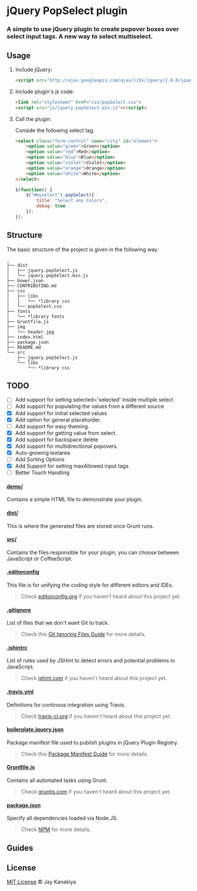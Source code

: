 # jQuery PopSelect plugin

### A simple to use jQuery plugin to create popover boxes over select input tags. A new way to select multiselect.



## Usage

1. Include jQuery:

	```html
	<script src="http://ajax.googleapis.com/ajax/libs/jquery/2.0.0/jquery.min.js"></script>
	```

2. Include plugin's js code:

	```html
	<link rel="stylesheet" href="css/popSelect.css">
	<script src="js/jquery.popSelect.min.js"></script>
	```

3. Call the plugin:

	Conside the following select tag.

	```html
	<select class="form-control" name="city" id="element">
		<option value="green">Green</option>
		<option value="red">Red</option>
		<option value="blue">Blue</option>
		<option value="violet">Violet</option>
		<option value="orange">Orange</option>
		<option value="white">White</option>
	</select>
	```

	```javascript
	$(function() {
		$("#myselect").popSelect({
			title: "Select any Colors",
			debug: true
		});
	});
	```

## Structure

The basic structure of the project is given in the following way:

```
.
├── dist
│   ├── jquery.popSelect.js
│   └── jquery.popSelect.min.js
├── bower.json
├── CONTRIBUTING.md
├── css
│   ├── libs
│   │   └── *library css
│   └── popSelect.css
├── fonts
│   └── *library fonts
├── Gruntfile.js
├── img
│   └── header.jpg
├── index.html
├── package.json
├── README.md
└── src
    ├── jquery.popSelect.js
    └── libs
        └── *library css
```

## TODO

- [ ] Add support for setting selected='selected' inside multiple select
- [ ] Add support for populating the values from a different source
- [x] Add support for initial selected values
- [x] Add option for general placeholder.
- [ ] Add support for easy theming.
- [x] Add support for getting value from select.
- [x] Add support for backspace delete
- [x] Add support for multidirectional popovers.
- [x] Auto-growing textarea
- [ ] Add Sorting Options
- [x] Add Support for setting maxAllowed input tags
- [ ] Better Touch Handling

#### [demo/](https://github.com/jquery-boilerplate/boilerplate/tree/master/demo)

Contains a simple HTML file to demonstrate your plugin.

#### [dist/](https://github.com/jquery-boilerplate/boilerplate/tree/master/dist)

This is where the generated files are stored once Grunt runs.

#### [src/](https://github.com/jquery-boilerplate/boilerplate/tree/master/src)

Contains the files responsible for your plugin, you can choose between JavaScript or CoffeeScript.

#### [.editorconfig](https://github.com/jquery-boilerplate/boilerplate/tree/master/.editorconfig)

This file is for unifying the coding style for different editors and IDEs.

> Check [editorconfig.org](http://editorconfig.org) if you haven't heard about this project yet.

#### [.gitignore](https://github.com/jquery-boilerplate/boilerplate/tree/master/.gitignore)

List of files that we don't want Git to track.

> Check this [Git Ignoring Files Guide](https://help.github.com/articles/ignoring-files) for more details.

#### [.jshintrc](https://github.com/jquery-boilerplate/boilerplate/tree/master/.jshintrc)

List of rules used by JSHint to detect errors and potential problems in JavaScript.

> Check [jshint.com](http://jshint.com/about/) if you haven't heard about this project yet.

#### [.travis.yml](https://github.com/jquery-boilerplate/boilerplate/tree/master/.travis.yml)

Definitions for continous integration using Travis.

> Check [travis-ci.org](http://about.travis-ci.org/) if you haven't heard about this project yet.

#### [boilerplate.jquery.json](https://github.com/jquery-boilerplate/boilerplate/tree/master/boilerplate.jquery.json)

Package manifest file used to publish plugins in jQuery Plugin Registry.

> Check this [Package Manifest Guide](http://plugins.jquery.com/docs/package-manifest/) for more details.

#### [Gruntfile.js](https://github.com/jquery-boilerplate/boilerplate/tree/master/Gruntfile.js)

Contains all automated tasks using Grunt.

> Check [gruntjs.com](http://gruntjs.com) if you haven't heard about this project yet.

#### [package.json](https://github.com/jquery-boilerplate/boilerplate/tree/master/package.json)

Specify all dependencies loaded via Node.JS.

> Check [NPM](https://npmjs.org/doc/json.html) for more details.

## Guides



## License

[MIT License](http://mit-license.org/) © Jay Kanakiya
